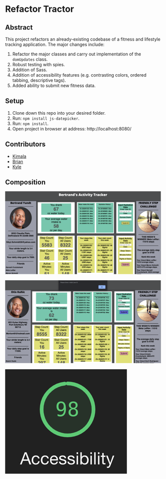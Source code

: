 # Refactor Tractor


## Abstract

This project refactors an already-existing codebase of a fitness and lifestyle tracking application. The major changes include:
1. Refactor the major classes and carry out implementation of the `domUpdates` class.
1. Robust testing with spies.
1. Addition of Sass.
1. Addition of accessibility features (e.g. contrasting colors, ordered tabbing, descriptive tags).
1. Added ability to submit new fitness data.



## Setup

1. Clone down this repo into your desired folder.
1. Run: `npm install js-datepicker`.
1. Run: `npm install`.
1. Open project in browser at address: http://localhost:8080/

## Contributors
* [Kimala](https://github.com/kimalajoy)
* [Brian](https://github.com/broxbury)
* [Kyle](https://github.com/KCWill)

## Composition

<img width="700px" alt="Refactor Tractor Composition View" src="./src/images/Comp.png">
<br><br>
<img width="700px" alt="Refactor Tractor Composition View with Input Error" src="./src/images/CompWithError.png">
<br><br>
<img alt="Accessibility score" src="./src/images/AccessibilityScore.png">
